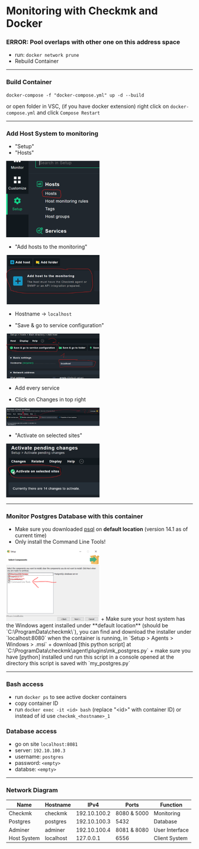 # Monitoring with Checkmk and Docker
### ERROR: Pool overlaps with other one on this address space
+ run: `docker network prune`
+ Rebuild Container
------------------------
### Build Container
```
docker-compose -f "docker-compose.yml" up -d --build
```
or open folder in VSC, (if you have docker extension) right click on `docker-compose.yml` and click `Compose Restart`

-------------------------
### Add Host System to monitoring
+ "Setup"
+ "Hosts"

<img height="auto" width="50%" src="https://github.com/Nevah5/DockerMonitoring/raw/images/1.png">

+ "Add hosts to the monitoring"

<img height="auto" width="50%" src="https://github.com/Nevah5/DockerMonitoring/raw/images/2.png">

+ Hostname -> `localhost`

+ "Save & go to service configuration"

<img height="auto" width="50%" src="https://github.com/Nevah5/DockerMonitoring/raw/images/3.png">

+ Add every service

+ Click on Changes in top right

<img height="auto" width="50%" src="https://github.com/Nevah5/DockerMonitoring/raw/images/4.png">

+ "Activate on selected sites"

<img height="auto" width="50%" src="https://github.com/Nevah5/DockerMonitoring/raw/images/5.png">

--------------------------
### Monitor Postgres Database with this container
+ Make sure you downloaded [psql] on **default location** (version 14.1 as of current time)
+ Only install the Command Line Tools!
<img height="auto" width="50%" src="https://github.com/Nevah5/DockerMonitoring/raw/images/6.png" alt="This option here!">
+ Make sure your host system has the Windows agent installed under **default location** (should be `C:\ProgramData\checkmk\`), you can find and download the installer under `localhost:8080` when the container is running, in `Setup > Agents > Windows > .msi`
+ download [this python script] at `C:\ProgramData\checkmk\agent\plugins\mk_postgres.py`
+ make sure you have [python] installed und run this script in a console opened at the directory this script is saved with `my_postgres.py`

--------------------------
### Bash access
+ run `docker ps` to see active docker containers
+ copy container ID
+ run `docker exec -it <id> bash` (replace "\<id>" with container ID) or instead of id use `checkmk_<hostname>_1`

### Database access
+ go on site `localhost:8081`
+ server: `192.10.100.3`
+ username: `postgres`
+ password: `<empty>`
+ databse: `<empty>`
--------------------------
### Network Diagram
|Name|Hostname|IPv4|Ports|Function|
|-|-|-|-|-|
|Checkmk|checkmk|192.10.100.2|8080 & 5000|Monitoring|
|Postgres|postgres|192.10.100.3|5432|Database|
|Adminer|adminer|192.10.100.4|8081 & 8080|User Interface|
|Host System|localhost|127.0.0.1|6556|Client System|


[psql]:https://www.enterprisedb.com/downloads/postgres-postgresql-downloads
[this python script]:https://github.com/jrghde/postgresmonitoring/blob/main/mk_postgres.py
[python]:https://www.microsoft.com/en-us/p/python-39/9p7qfqmjrfp7?activetab=pivot:overviewtab
